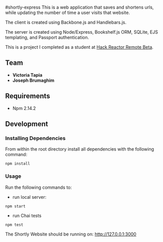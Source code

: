 #shortly-express
This is a web application that saves and shortens urls, while updating the number of time a user visits that website.

The client is created using Backbone.js and Handlebars.js.

The server is created using Node/Express, Bookshelf.js ORM, SQLite, EJS templating, and Passport authentication.

This is a project I completed as a student at [Hack Reactor Remote Beta](http://www.hackreactor.com/remote-beta).

## Team
  - __Victoria Tapia__
  - __Joseph Brumaghim__

## Requirements

- Npm 2.14.2

## Development

### Installing Dependencies

From within the root directory install all dependencies with the following command:

```
npm install
```

### Usage

Run the following commands to:

  - run local server:
  ```
  npm start
  ```
  - run Chai tests
  ```
  npm test
  ```

The Shortly Website should be running on:
http://127.0.0.1:3000
